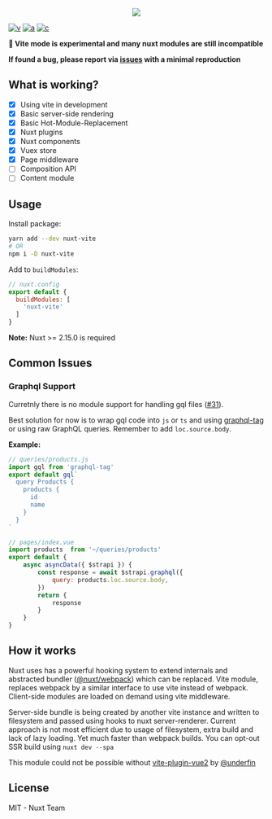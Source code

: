 <p style="text-align: center">
  <img src="./.github/banner.svg">
</p>

<!-- [![d](https://img.shields.io/npm/dm/nuxt-vite.svg?style=flat-square)](https://npmjs.com/package/nuxt-vite) -->
[![v](https://img.shields.io/npm/v/nuxt-vite/latest.svg?style=flat-square)](https://npmjs.com/package/nuxt-vite)
[![a](https://img.shields.io/github/workflow/status/nuxt/vite/ci/main?style=flat-square)](https://github.com/nuxt/vite/actions)
[![c](https://img.shields.io/codecov/c/gh/nuxt/vite/main?style=flat-square)](https://codecov.io/gh/nuxt/vite)


**🧪 Vite mode is experimental and many nuxt modules are still incompatible**

**If found a bug, please report via [issues](https://github.com/nuxt/vite/issues) with a minimal reproduction**

<!-- [![See Demo](https://codesandbox.io/static/img/play-codesandbox.svg)](https://codesandbox.io/s/github/nuxt/vite/tree/main/demo) -->

## What is working?

- [x] Using vite in development
- [x] Basic server-side rendering
- [x] Basic Hot-Module-Replacement
- [x] Nuxt plugins
- [x] Nuxt components
- [X] Vuex store
- [x] Page middleware
- [ ] Composition API
- [ ] Content module

## Usage

Install package:

```sh
yarn add --dev nuxt-vite
# OR
npm i -D nuxt-vite
```

Add to `buildModules`:

```js
// nuxt.config
export default {
  buildModules: [
    'nuxt-vite'
  ]
}
```

**Note:** Nuxt >= 2.15.0 is required

## Common Issues

### Graphql Support

Curretnly there is no module support for handling gql files ([#31](https://github.com/nuxt/vite/issues/31)).

Best solution for now is to wrap gql code into `js` or `ts` and using [graphql-tag](https://www.npmjs.com/package/graphql-tag) or using raw GraphQL queries. Remember to add `loc.source.body`.

**Example:**

```js
// queries/products.js
import gql from 'graphql-tag'
export default gql`
  query Products {
    products {
      id
      name
    }
  }
`
```

```js
// pages/index.vue
import products  from '~/queries/products'
export default {
    async asyncData({ $strapi }) {
        const response = await $strapi.graphql({
            query: products.loc.source.body,
        })
        return {
            response
        }
    }
}
```

## How it works

Nuxt uses has a powerful hooking system to extend internals and abstracted bundler ([@nuxt/webpack](https://github.com/nuxt/nuxt.js/tree/dev/packages/webpack)) which can be replaced.
Vite module, replaces webpack by a similar interface to use vite instead of webpack. Client-side modules are loaded on demand using vite middleware.

Server-side bundle is being created by another vite instance and written to filesystem and passed using hooks to nuxt server-renderer.
Current approach is not most efficient due to usage of filesystem, extra build and lack of lazy loading.
Yet much faster than webpack builds. You can opt-out SSR build using `nuxt dev --spa`

This module could not be possible without [vite-plugin-vue2](https://github.com/underfin/vite-plugin-vue2) by [@underfin](https://github.com/underfin)

## License

MIT - Nuxt Team
